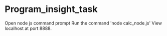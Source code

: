 # Program_insight_task

Open node js command prompt 
Run the command 'node calc_node.js'
View localhost at port 8888.

